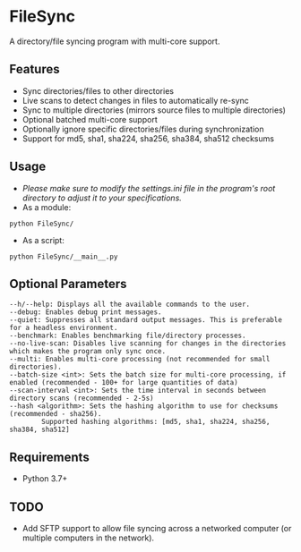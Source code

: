 # FileSync
A directory/file syncing program with multi-core support.

## Features
- Sync directories/files to other directories
- Live scans to detect changes in files to automatically re-sync
- Sync to multiple directories (mirrors source files to multiple directories)
- Optional batched multi-core support
- Optionally ignore specific directories/files during synchronization
- Support for md5, sha1, sha224, sha256, sha384, sha512 checksums

## Usage
- *Please make sure to modify the settings.ini file in the program's root directory to adjust it to your specifications.*
- As a module:
```
python FileSync/
```
- As a script:
```
python FileSync/__main__.py
```

## Optional Parameters
```
--h/--help: Displays all the available commands to the user.
--debug: Enables debug print messages.
--quiet: Suppresses all standard output messages. This is preferable for a headless environment.
--benchmark: Enables benchmarking file/directory processes.
--no-live-scan: Disables live scanning for changes in the directories which makes the program only sync once.
--multi: Enables multi-core processing (not recommended for small directories).
--batch-size <int>: Sets the batch size for multi-core processing, if enabled (recommended - 100+ for large quantities of data)
--scan-interval <int>: Sets the time interval in seconds between directory scans (recommended - 2-5s)
--hash <algorithm>: Sets the hashing algorithm to use for checksums (recommended - sha256).
        Supported hashing algorithms: [md5, sha1, sha224, sha256, sha384, sha512]
```

## Requirements
- Python 3.7+

## TODO
- Add SFTP support to allow file syncing across a networked computer (or multiple computers in the network).
